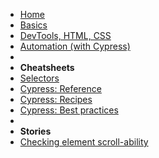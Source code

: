 <!-- markdownlint-disable MD041 -->

* [Home](/)
* [Basics](./lesson-basics.md)
* [DevTools, HTML, CSS](./lesson-devtools.md)
* [Automation (with Cypress)](./lesson-automation.md)
* &nbsp;
* **Cheatsheets**
* [Selectors](./cheatsheets-selectors.md)
* [Cypress: Reference](./cheatsheets-cypress-reference.md)
* [Cypress: Recipes](./cheatsheets-cypress-recipes.md)
* [Cypress: Best practices](./cheatsheets-cypress-best-practices.md)
* &nbsp;
* **Stories**
* [Checking element scroll-ability](./stories-scrolability.md)
